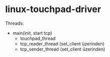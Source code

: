 # linux-touchpad-driver

Threads:
- main(init, start tcp)
   - touchpad_thread
   - tcp_reader_thread (set_client üzerinden)
   - tcp_sender_thread (set_client üzerinden)